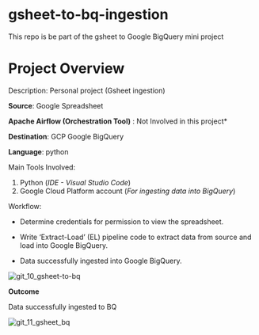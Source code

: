 # gsheet-to-bq-ingestion

This repo is be part of the gsheet to Google BigQuery mini project 

# Project Overview
Description: Personal project (Gsheet ingestion)

**Source**: Google Spreadsheet

**Apache Airflow (Orchestration Tool)** : Not Involved in this project*

**Destination**: GCP Google BigQuery 

**Language**: python 


Main Tools Involved:
1. Python (*IDE - Visual Studio Code*)
2. Google Cloud Platform account (*For ingesting data into BigQuery*)

Workflow: 

- Determine credentials for permission to view the spreadsheet.

- Write ‘Extract-Load’ (EL) pipeline code to extract data from source and load into Google BigQuery.

- Data successfully ingested into Google BigQuery.

![git_10_gsheet-to-bq](https://user-images.githubusercontent.com/116934441/219684100-2c896532-567c-4408-8c34-61abced795d9.png)

**Outcome**

Data successfully ingested to BQ

![git_11_gsheet_bq](https://user-images.githubusercontent.com/116934441/219685908-c9e56852-f4b4-4b57-b760-b691fbd7d94f.png)

